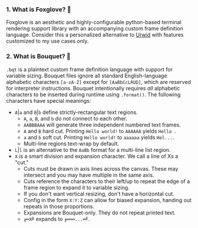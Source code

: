 ### 1. What is Foxglove? 🌷
Foxglove is an aesthetic and highly-configurable python-based terminal rendering support library with an accompanying custom frame definition language. Consider this a personalized alternative to [Urwid](https://urwid.org) with features customized to my use cases only.

### 2. What is Bouquet? 💐 
`.bqt` is a plaintext custom frame definition language with support for variable sizing. Bouquet files ignore all standard English-language alphabetic characters `[a-zA-Z]` except for `[AaBbCcLRUD]`, which are reserved for interpreter instructions. Bouquet intentionally requires _all_ alphabetic characters to be inserted during runtime using `.format()`. The following characters have special meanings:
 - `A`|`a` and `B`|`b` define strictly-rectangular text regions.
   - `A`, `a`, `B`, and `b` do not connect to each other.
   - `AABBBAAA` will generate three independent numbered text frames.
   - `A` and `B` hard cut. Printing `Hello world!` to `AAAAAA` yields `Hello `.
   - `a` and `b` soft cut. Printing `Hello world!` to `aaaaaa` yields `Hel...`.
   - Multi-line regions text-wrap by default.
 - `L`|`l` is an alternative to the `AaBb` format for a multi-line list region.
 - `X` is a smart division and expansion character. We call a line of Xs a "cut."
   - Cuts must be drawn in axis lines across the canvas. These may intersect and you may have multiple in the same axis.
   - Cuts reference the characters to their left/up to repeat the edge of a frame region to expand it to variable sizing.
   - If you don't want vertical resizing, don't have a horizontal cut.
   - Config in the form `X:Y:Z` can allow for biased expansion, handing out repeats in those proportions.
   - Expansions are Bouquet-only. They do not repeat printed text.
   - `╔═X╝` expands to `╔═══...═╝`.
